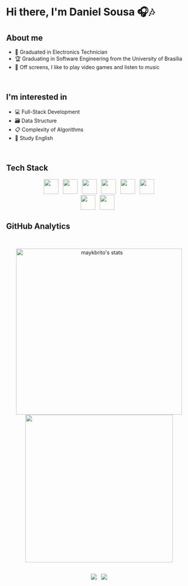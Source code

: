 # Hi there, I'm Daniel Sousa 🎧🎶

## About me
* 🧰 Graduated in Electronics Technician
* 🏆 Graduating in Software Engineering from the University of Brasília
* 👾 Off screens, I like to play video games and listen to music

<br>

## I'm interested in
* 💻 Full-Stack Development
* 🗃 Data Structure
* 📋 Complexity of Algorithms
* 📘 Study English

<br>

## Tech Stack

<div align="center">
  <img width="40px" src="https://cdn.jsdelivr.net/gh/devicons/devicon/icons/html5/html5-original.svg">&nbsp;&nbsp;
  <img width="40px" src="https://cdn.jsdelivr.net/gh/devicons/devicon/icons/css3/css3-original.svg">&nbsp;&nbsp;
  <img width="40px" src="https://cdn.jsdelivr.net/gh/devicons/devicon/icons/javascript/javascript-original.svg">&nbsp;&nbsp;
  <img width="40px" src="https://cdn.jsdelivr.net/gh/devicons/devicon/icons/java/java-original.svg">&nbsp;&nbsp;
  <img width="40px" src="https://cdn.jsdelivr.net/gh/devicons/devicon/icons/c/c-original.svg">&nbsp;&nbsp;
  <img width="40px" src="https://cdn.jsdelivr.net/gh/devicons/devicon/icons/python/python-original.svg">

  <br>
  <img width="40px" src="https://cdn.jsdelivr.net/gh/devicons/devicon/icons/git/git-original.svg">&nbsp;&nbsp;
  <img width="40px" src="https://cdn.jsdelivr.net/gh/devicons/devicon/icons/github/github-original.svg">&nbsp;&nbsp;
</div>

## GitHub Analytics
<br>

<p align="center">
<img width="450em" src="https://github-readme-stats.vercel.app/api?username=daniel-de-sousa&show_icons=true&theme=aura&include_all_commits=true&count_private=true&" alt="maykbrito's stats"/>
<img width="400em" src="https://github-readme-stats.vercel.app/api/top-langs/?username=daniel-de-sousa&layout=compact&langs_count=7&theme=aura"/>
</p>

<br>


<div align="center"> 
  <a href="https://www.instagram.com/dev_daniel.sousa/" target="_blank"><img src="https://img.shields.io/badge/-Instagram-%23E4405F?style=for-the-badge&logo=instagram&logoColor=white" target="_blank"></a>&nbsp;&nbsp;
  <a href="https://www.linkedin.com/in/daniel-sb-sousa/" target="_blank"><img src="https://img.shields.io/badge/-LinkedIn-%230077B5?style=for-the-badge&logo=linkedin&logoColor=white" target="_blank"></a> 
  
</div>
